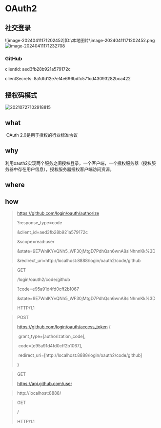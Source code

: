 # OAuth2

## 社交登录

![image-20240411171202452](D:\本地图片\image-20240411171202452.png![image-20240411171232708](D:\本地图片\image-20240411171232708.png)

### GitHub

clientId: aed3fb28b921a579172c

clientSecrets: 8a1dfd12e7ef4e696bdfc571cd43093282bca422



## 授权码模式

![20210727102918815](D:\本地图片\20210727102918815.png)



## what

​		OAuth 2.0是用于授权的行业标准协议

## why

​		利用oauth2实现两个服务之间授权登录，一个客户端，一个授权服务器（授权服务器中存在用户信息），授权服务器授权客户端访问资源。

## where

## how



> https://github.com/login/oauth/authorize
>
> ?response_type=code
>
> &client_id=aed3fb28b921a579172c
>
> &scope=read:user
>
> &state=9E7WnlKYvQNh5_WF30jMtgD7PdhQsn6wnA8siNhnnKk%3D
>
> &redirect_uri=http://localhost:8888/login/oauth2/code/github

> GET 
>
> /login/oauth2/code/github
>
> ?code=e95a91d4fd0cff2b1067
>
> &state=9E7WnlKYvQNh5_WF30jMtgD7PdhQsn6wnA8siNhnnKk%3D 
>
> HTTP/1.1

>  POST
>
> https://github.com/login/oauth/access_token
> {
>
> ​	grant_type=[authorization_code], 
>
> ​	code=[e95a91d4fd0cff2b1067], 
>
> ​	redirect_uri=[http://localhost:8888/login/oauth2/code/github]
>
> }

> GET 
>
> https://api.github.com/user

> http://localhost:8888/

> GET 
>
> / 
>
> HTTP/1.1
